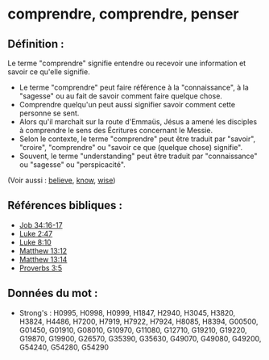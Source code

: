 # comprendre, comprendre, penser

## Définition :

Le terme "comprendre" signifie entendre ou recevoir une information et savoir ce qu'elle signifie.

* Le terme "comprendre" peut faire référence à la "connaissance", à la "sagesse" ou au fait de savoir comment faire quelque chose.
* Comprendre quelqu'un peut aussi signifier savoir comment cette personne se sent.
* Alors qu'il marchait sur la route d'Emmaüs, Jésus a amené les disciples à comprendre le sens des Écritures concernant le Messie.
* Selon le contexte, le terme "comprendre" peut être traduit par "savoir", "croire", "comprendre" ou "savoir ce que (quelque chose) signifie".
* Souvent, le terme "understanding" peut être traduit par "connaissance" ou "sagesse" ou "perspicacité".

(Voir aussi : [believe](../kt/believe.md), [know](../other/know.md), [wise](../kt/wise.md))

## Références bibliques :

* [Job 34:16-17](rc://en/tn/help/job/34/16)
* [Luke 2:47](rc://en/tn/help/luk/02/47)
* [Luke 8:10](rc://en/tn/help/luk/08/10)
* [Matthew 13:12](rc://en/tn/help/mat/13/12)
* [Matthew 13:14](rc://en/tn/help/mat/13/14)
* [Proverbs 3:5](rc://en/tn/help/pro/03/05)

## Données du mot :

* Strong's : H0995, H0998, H0999, H1847, H2940, H3045, H3820, H3824, H4486, H7200, H7919, H7922, H7924, H8085, H8394, G00500, G01450, G01910, G08010, G10970, G11080, G12710, G19210, G19220, G19870, G19900, G26570, G35390, G35630, G49070, G49080, G49200, G54240, G54280, G54290
